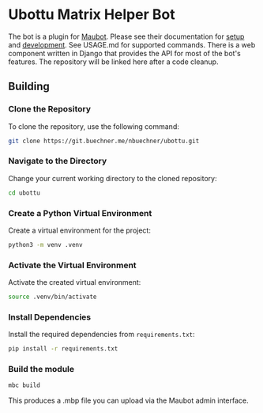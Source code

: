# Ubottu Matrix Helper Bot

The bot is a plugin for [Maubot](https://github.com/maubot/maubot). Please see their documentation for [setup](https://docs.mau.fi/maubot/usage/setup/index.html) and [development](https://docs.mau.fi/maubot/dev/getting-started.html).
See USAGE.md for supported commands.
There is a web component written in Django that provides the API for most of the bot's features.
The repository will be linked here after a code cleanup.

## Building

### Clone the Repository

To clone the repository, use the following command:

```bash
git clone https://git.buechner.me/nbuechner/ubottu.git
```

### Navigate to the Directory

Change your current working directory to the cloned repository:

```bash
cd ubottu
```

### Create a Python Virtual Environment

Create a virtual environment for the project:

```bash
python3 -m venv .venv
```

### Activate the Virtual Environment

Activate the created virtual environment:

```bash
source .venv/bin/activate
```

### Install Dependencies

Install the required dependencies from `requirements.txt`:

```bash
pip install -r requirements.txt
```

### Build the module

```bash
mbc build
```

This produces a .mbp file you can upload via the Maubot admin interface.
